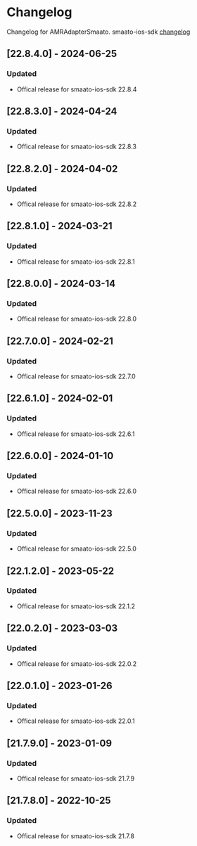 # Changelog

Changelog for AMRAdapterSmaato. 
smaato-ios-sdk [changelog](https://developers.smaato.com/publishers/nextgen-sdk-ios-changelog/)

## [22.8.4.0] - 2024-06-25
### Updated
- Offical release for smaato-ios-sdk 22.8.4

## [22.8.3.0] - 2024-04-24
### Updated
- Offical release for smaato-ios-sdk 22.8.3

## [22.8.2.0] - 2024-04-02
### Updated
- Offical release for smaato-ios-sdk 22.8.2

## [22.8.1.0] - 2024-03-21
### Updated
- Offical release for smaato-ios-sdk 22.8.1

## [22.8.0.0] - 2024-03-14
### Updated
- Offical release for smaato-ios-sdk 22.8.0

## [22.7.0.0] - 2024-02-21
### Updated
- Offical release for smaato-ios-sdk 22.7.0

## [22.6.1.0] - 2024-02-01
### Updated
- Offical release for smaato-ios-sdk 22.6.1

## [22.6.0.0] - 2024-01-10
### Updated
- Offical release for smaato-ios-sdk 22.6.0

## [22.5.0.0] - 2023-11-23
### Updated
- Offical release for smaato-ios-sdk 22.5.0

## [22.1.2.0] - 2023-05-22
### Updated
- Offical release for smaato-ios-sdk 22.1.2

## [22.0.2.0] - 2023-03-03
### Updated
- Offical release for smaato-ios-sdk 22.0.2

## [22.0.1.0] - 2023-01-26
### Updated
- Offical release for smaato-ios-sdk 22.0.1

## [21.7.9.0] - 2023-01-09
### Updated
- Offical release for smaato-ios-sdk 21.7.9

## [21.7.8.0] - 2022-10-25
### Updated
- Offical release for smaato-ios-sdk 21.7.8
